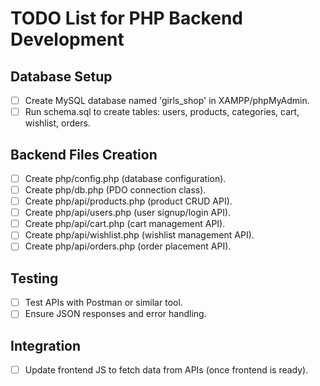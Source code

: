 # TODO List for PHP Backend Development

## Database Setup
- [ ] Create MySQL database named 'girls_shop' in XAMPP/phpMyAdmin.
- [ ] Run schema.sql to create tables: users, products, categories, cart, wishlist, orders.

## Backend Files Creation
- [ ] Create php/config.php (database configuration).
- [ ] Create php/db.php (PDO connection class).
- [ ] Create php/api/products.php (product CRUD API).
- [ ] Create php/api/users.php (user signup/login API).
- [ ] Create php/api/cart.php (cart management API).
- [ ] Create php/api/wishlist.php (wishlist management API).
- [ ] Create php/api/orders.php (order placement API).

## Testing
- [ ] Test APIs with Postman or similar tool.
- [ ] Ensure JSON responses and error handling.

## Integration
- [ ] Update frontend JS to fetch data from APIs (once frontend is ready).
